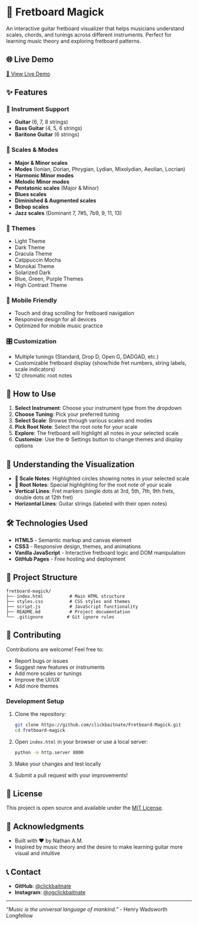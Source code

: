 # 🎸 Fretboard Magick

An interactive guitar fretboard visualizer that helps musicians understand scales, chords, and tunings across different instruments. Perfect for learning music theory and exploring fretboard patterns.


## 🌐 Live Demo

[🔗 View Live Demo](https://clickbaitnate.github.io/Fretboard-Magick/)

## ✨ Features

### 🎵 Instrument Support
- **Guitar** (6, 7, 8 strings)
- **Bass Guitar** (4, 5, 6 strings)
- **Baritone Guitar** (6 strings)

### 🎼 Scales & Modes
- **Major & Minor scales**
- **Modes** (Ionian, Dorian, Phrygian, Lydian, Mixolydian, Aeolian, Locrian)
- **Harmonic Minor modes**
- **Melodic Minor modes**
- **Pentatonic scales** (Major & Minor)
- **Blues scales**
- **Diminished & Augmented scales**
- **Bebop scales**
- **Jazz scales** (Dominant 7, 7#5, 7b9, 9, 11, 13)

### 🎨 Themes
- Light Theme
- Dark Theme
- Dracula Theme
- Catppuccin Mocha
- Monokai Theme
- Solarized Dark
- Blue, Green, Purple Themes
- High Contrast Theme

### 📱 Mobile Friendly
- Touch and drag scrolling for fretboard navigation
- Responsive design for all devices
- Optimized for mobile music practice

### 🎛️ Customization
- Multiple tunings (Standard, Drop D, Open G, DADGAD, etc.)
- Customizable fretboard display (show/hide fret numbers, string labels, scale indicators)
- 12 chromatic root notes

## 🚀 How to Use

1. **Select Instrument**: Choose your instrument type from the dropdown
2. **Choose Tuning**: Pick your preferred tuning
3. **Select Scale**: Browse through various scales and modes
4. **Pick Root Note**: Select the root note for your scale
5. **Explore**: The fretboard will highlight all notes in your selected scale
6. **Customize**: Use the ⚙️ Settings button to change themes and display options

## 🎯 Understanding the Visualization

- **🔵 Scale Notes**: Highlighted circles showing notes in your selected scale
- **🔴 Root Notes**: Special highlighting for the root note of your scale
- **Vertical Lines**: Fret markers (single dots at 3rd, 5th, 7th, 9th frets, double dots at 12th fret)
- **Horizontal Lines**: Guitar strings (labeled with their open notes)

## 🛠️ Technologies Used

- **HTML5** - Semantic markup and canvas element
- **CSS3** - Responsive design, themes, and animations
- **Vanilla JavaScript** - Interactive fretboard logic and DOM manipulation
- **GitHub Pages** - Free hosting and deployment

## 📁 Project Structure

```
fretboard-magick/
├── index.html          # Main HTML structure
├── styles.css          # CSS styles and themes
├── script.js           # JavaScript functionality
├── README.md           # Project documentation
└── .gitignore         # Git ignore rules
```

## 🤝 Contributing

Contributions are welcome! Feel free to:

- Report bugs or issues
- Suggest new features or instruments
- Add more scales or tunings
- Improve the UI/UX
- Add more themes

### Development Setup

1. Clone the repository:
   ```bash
   git clone https://github.com/clickbaitnate/Fretboard-Magick.git
   cd fretboard-magick
   ```

2. Open `index.html` in your browser or use a local server:
   ```bash
   python -m http.server 8000
   ```

3. Make your changes and test locally

4. Submit a pull request with your improvements!

## 📄 License

This project is open source and available under the [MIT License](LICENSE).

## 🙏 Acknowledgments

- Built with ❤️ by Nathan A.M.
- Inspired by music theory and the desire to make learning guitar more visual and intuitive

## 📞 Contact

- **GitHub**: [@clickbaitnate](https://github.com/clickbaitnate)
- **Instagram**: [@ogclickbaitnate](https://www.instagram.com/ogclickbaitnate)

---

*"Music is the universal language of mankind."* - Henry Wadsworth Longfellow


